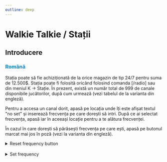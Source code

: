 ```yaml
---
outline: deep
---
```


# Walkie Talkie / Stații

## Introducere

### <span style="color: #0088CC">Română</span>

Stația poate să fie achiziționată de la orice magazin de tip 24/7 pentru suma de 12.500$. Stația poate fi folosită oricând folosind comanda [/radio] sau din meniul K -> Stație. În prezent, există un număr total de 999 de canale disponibile jucătorilor, după cum urmează (vezi tabelul de la varianta din engleză).

Pentru a accesa un canal dorit, apasă pe locația unde îți este afișat textul "no set" și inserează frecvența pe care dorești să intri. După ce ai selectat frecvența, apasă iar în aceeași locație pentru a te alătura frecvenței.

În cazul în care dorești să părăsești frecvența pe care ești, apasă pe butonul marcat mai jos în poză (vezi la varianta din engleză).

<details>
  <summary>Reset frequency button</summary>
  <img src="https://v.b-zone.ro/images/wiki/reset-frequency-button.png" alt="Reset frequency button">
</details>

<br/>

<details>
  <summary>Set frequency</summary>
  <img src="https://v.b-zone.ro/images/wiki/set-frequency.gif" alt="Set frequency">
</details>